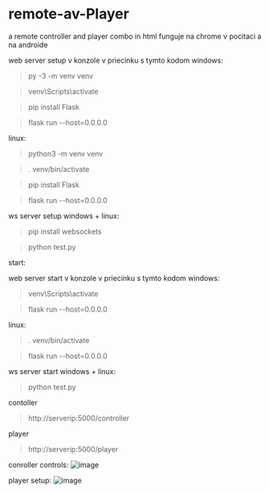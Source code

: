 # remote-av-Player
a remote controller and player combo in html
funguje na chrome v pocitaci a na androide

web server setup
v konzole v priecinku s tymto kodom
windows:
> py -3 -m venv venv

> venv\Scripts\activate

> pip install Flask

> flask run --host=0.0.0.0

linux:
> python3 -m venv venv

> . venv/bin/activate

> pip install Flask

> flask run --host=0.0.0.0

ws server setup
windows + linux:
> pip install websockets

> python test.py



start:

web server start
v konzole v priecinku s tymto kodom
windows:
> venv\Scripts\activate

> flask run --host=0.0.0.0

linux:
> . venv/bin/activate

> flask run --host=0.0.0.0

ws server start
windows + linux:
> python test.py

contoller
> http://serverip:5000/controller

player
> http://serverip:5000/player



conroller controls:
![image](https://user-images.githubusercontent.com/50539591/166234683-f752109b-a738-456d-998a-f3a2b508618d.png)


player setup:
![image](https://user-images.githubusercontent.com/50539591/166239035-ec5e5b6a-51b5-4536-b7f4-035649b26dac.png)
